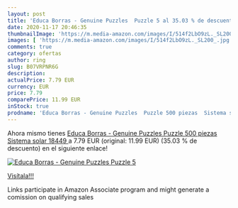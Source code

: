 ```yaml
---
layout: post
title: 'Educa Borras - Genuine Puzzles  Puzzle 5 al 35.03 % de descuento'
date: 2020-11-17 20:46:35
thumbnailImage: 'https://m.media-amazon.com/images/I/514f2LbO9zL._SL200_.jpg'
images: [ 'https://m.media-amazon.com/images/I/514f2LbO9zL._SL200_.jpg' ]
comments: true
category: ofertas
author: ring
slug: B07VRPNR6G
description:
actualPrice: 7.79 EUR
currency: EUR
price: 7.79
comparePrice: 11.99 EUR
inStock: true
prodname: 'Educa Borras - Genuine Puzzles  Puzzle 500 piezas  Sistema solar  18449 '
---
```


Ahora mismo tienes [Educa Borras - Genuine Puzzles  Puzzle 500 piezas  Sistema solar  18449 ](https://www.amazon.es/dp/B07VRPNR6G/?tag=tolees-21) a 7.79 EUR (original: 11.99 EUR) (35.03 %  de descuento) en el siguiente enlace!

[![Educa Borras - Genuine Puzzles  Puzzle 5](https://m.media-amazon.com/images/I/514f2LbO9zL._SL200_.jpg)](https://www.amazon.es/dp/B07VRPNR6G/?tag=tolees-21)

[Visítala!!!](https://www.amazon.es/dp/B07VRPNR6G/?tag=tolees-21)

Links participate in Amazon Associate program and might generate a comission on qualifying sales
